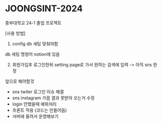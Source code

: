 # JOONGSINT-2024

중부대학교 24-1 졸업 프로젝트

[사용 방법]

1. config db 세팅 맞춰야함

db 세팅 명령어
notion에 있음

2. 회원가입후 로그인한뒤 setting page로 가서 원하는 검색에 입력 -> 아직 sns 한정

앞으로 해야할것

- sns twiter 로그인 이슈 해결
- sns instagram 가끔 결과 못받아 오는거 수정
- login 안했을때 예외처리
- 프론트 적용 (코드는 만들어둠)
- 서버에 올려서 운영해보기
